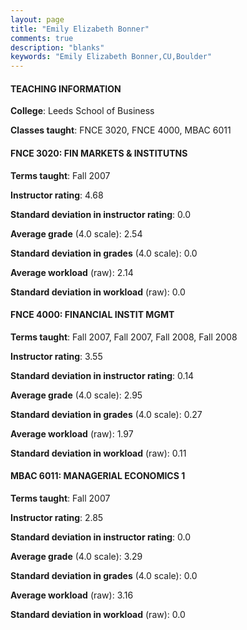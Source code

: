 ```yaml
---
layout: page
title: "Emily Elizabeth Bonner" 
comments: true
description: "blanks"
keywords: "Emily Elizabeth Bonner,CU,Boulder"
---
```

<head>
<script src="https://ajax.googleapis.com/ajax/libs/jquery/2.1.3/jquery.min.js"></script>
<script src="https://dl.dropboxusercontent.com/s/pc42nxpaw1ea4o9/highcharts.js?dl=0"></script>
<!-- <script src="../assets/js/highcharts.js"></script> -->
<style type="text/css">@font-face {
	font-family: "Bebas Neue";
	src: url(https://www.filehosting.org/file/details/544349/BebasNeue Regular.otf) format("opentype");
	}
	h1.Bebas { 
		font-family: "Bebas Neue", Verdana, Tahoma;
	}
</style>
</head>
	   
#### TEACHING INFORMATION

**College**: Leeds School of Business

**Classes taught**: FNCE 3020, FNCE 4000, MBAC 6011

#### FNCE 3020: FIN MARKETS & INSTITUTNS

**Terms taught**: Fall 2007

**Instructor rating**: 4.68

**Standard deviation in instructor rating**: 0.0

**Average grade** (4.0 scale): 2.54

**Standard deviation in grades** (4.0 scale): 0.0

**Average workload** (raw): 2.14

**Standard deviation in workload** (raw): 0.0

#### FNCE 4000: FINANCIAL INSTIT MGMT

**Terms taught**: Fall 2007, Fall 2007, Fall 2008, Fall 2008

**Instructor rating**: 3.55

**Standard deviation in instructor rating**: 0.14

**Average grade** (4.0 scale): 2.95

**Standard deviation in grades** (4.0 scale): 0.27

**Average workload** (raw): 1.97

**Standard deviation in workload** (raw): 0.11

#### MBAC 6011: MANAGERIAL ECONOMICS 1

**Terms taught**: Fall 2007

**Instructor rating**: 2.85

**Standard deviation in instructor rating**: 0.0

**Average grade** (4.0 scale): 3.29

**Standard deviation in grades** (4.0 scale): 0.0

**Average workload** (raw): 3.16

**Standard deviation in workload** (raw): 0.0

